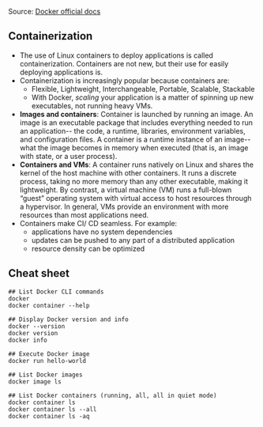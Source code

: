 Source: [Docker official docs](https://docs.docker.com/get-started/#docker-concepts)

## Containerization
- The use of Linux containers to deploy applications is called containerization. Containers are not new, but their use for easily deploying applications is.
- Containerization is increasingly popular because containers are:
  - Flexible, Lightweight, Interchangeable, Portable, Scalable, Stackable
  - With Docker, _scaling_ your application is a matter of spinning up new executables, not running heavy VMs. 
- __Images and containers__: Container is launched by running an image. An image is an executable package that includes everything needed to run an application-- the code, a runtime, libraries, environment variables, and configuration files. A container is a runtime instance of an image--what the image becomes in memory when executed (that is, an image with state, or a user process).
- __Containers and VMs__: A container runs natively on Linux and shares the kernel of the host machine with other containers. It runs a discrete process, taking no more memory than any other executable, making it lightweight. By contrast, a virtual machine (VM) runs a full-blown “guest” operating system with virtual access to host resources through a hypervisor. In general, VMs provide an environment with more resources than most applications need.
- Containers make CI/ CD seamless. For example: 
  - applications have no system dependencies
  - updates can be pushed to any part of a distributed application
  - resource density can be optimized

## Cheat sheet

```console
## List Docker CLI commands
docker
docker container --help

## Display Docker version and info
docker --version
docker version
docker info

## Execute Docker image
docker run hello-world

## List Docker images
docker image ls

## List Docker containers (running, all, all in quiet mode)
docker container ls
docker container ls --all
docker container ls -aq
```
